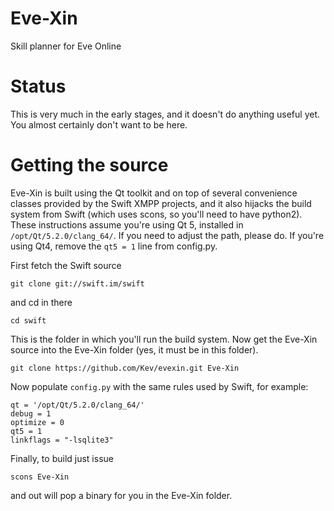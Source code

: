 Eve-Xin
=======

Skill planner for Eve Online

Status
======
This is very much in the early stages, and it doesn't do anything useful yet. You almost certainly don't want to be here.

Getting the source
==================

Eve-Xin is built using the Qt toolkit and on top of several convenience classes provided by the Swift XMPP projects, and it also hijacks the build system from Swift (which uses scons, so you'll need to have python2). These instructions assume you're using Qt 5, installed in `/opt/Qt/5.2.0/clang_64/`. If you need to adjust the path, please do. If you're using Qt4, remove the `qt5 = 1` line from config.py.

First fetch the Swift source
```
git clone git://swift.im/swift
```
and cd in there
```
cd swift
```
This is the folder in which you'll run the build system.
Now get the Eve-Xin source into the Eve-Xin folder (yes, it must be in this folder).
```
git clone https://github.com/Kev/evexin.git Eve-Xin
```
Now populate `config.py` with the same rules used by Swift, for example:
```
qt = '/opt/Qt/5.2.0/clang_64/'
debug = 1
optimize = 0
qt5 = 1
linkflags = "-lsqlite3"
```
Finally, to build just issue
```
scons Eve-Xin
```
and out will pop a binary for you in the Eve-Xin folder.
